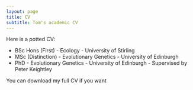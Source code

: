 ```yaml
---
layout: page
title: CV
subtitle: Tom's academic CV 
---
```


Here is a potted CV:

- BSc Hons (First) - Ecology - University of Stirling
- MSc (Distinction) - Evolutionary Genetics - University of Edinburgh
- PhD - Evolutionary Genetics - University of Edinburgh - Supervised by Peter Keightley

You can download my full CV if you want
